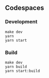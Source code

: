 ## Codespaces

### Development

    make dev
    yarn
    yarn start

### Build

    make dev
    yarn build
    yarn start:build
 
 
 